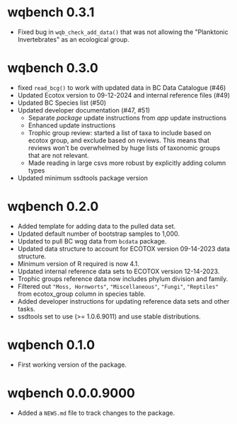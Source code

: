 <!-- NEWS.md is maintained by https://fledge.cynkra.com, contributors should not edit this file -->

# wqbench 0.3.1

- Fixed bug in `wqb_check_add_data()` that was not allowing the "Planktonic Invertebrates" as an ecological group. 

# wqbench 0.3.0

- fixed `read_bcg()` to work with updated data in BC Data Catalogue (#46)
- Updated Ecotox version to 09-12-2024 and internal reference files (#49)
- Updated BC Species list (#50)
- Updated developer documentation (#47, #51)
  - Separate _package_ update instructions from _app_ update instructions
  - Enhanced update instructions
  - Trophic group review: started a list of taxa to include based on ecotox group, and exclude based on reviews. This means that reviews won't be overwhelmed by huge lists of taxonomic groups that are not relevant.
  - Made reading in large csvs more robust by explicitly adding column types
- Updated minimum ssdtools package version

# wqbench 0.2.0

- Added template for adding data to the pulled data set.
- Updated default number of bootstrap samples to 1,000.
- Updated to pull BC wqg data from `bcdata` package.
- Updated data structure to account for ECOTOX version 09-14-2023 data structure.
- Minimum version of R required is now 4.1.
- Updated internal reference data sets to ECOTOX version 12-14-2023.
- Trophic groups reference data now includes phylum division and family.
- Filtered out `"Moss, Hornworts"`, `"Miscellaneous"`, `"Fungi"`, `"Reptiles"` from ecotox_group column in species table.
- Added developer instructions for updating reference data sets and other tasks.
- ssdtools set to use (>= 1.0.6.9011) and use stable distributions.

# wqbench 0.1.0

- First working version of the package.


# wqbench 0.0.0.9000

- Added a `NEWS.md` file to track changes to the package.
